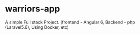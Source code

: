 # warriors-app
A simple Full stack Project. (frontend - Angular 6, Backend - php (Laravel5.6), Using Docker, etc)
